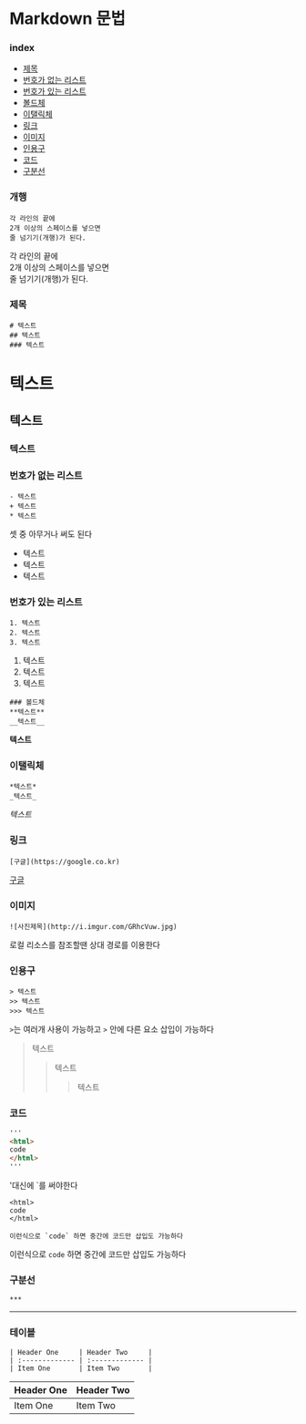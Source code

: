 # Markdown 문법

### index

* [제목](#제목)
* [번호가 없는 리스트](#번호가-없는-리스트)
* [번호가 있는 리스트](#번호가-있는-리스트)
* [볼드체](#볼드체)
* [이탤릭체](#이탤릭체)
* [링크](#링크)
* [이미지](#이미지)
* [인용구](#인용구)
* [코드](#코드)
* [구분선](#구분선)

### 개행
```
각 라인의 끝에  
2개 이상의 스페이스를 넣으면  
줄 넘기기(개행)가 된다.
```

각 라인의 끝에  
2개 이상의 스페이스를 넣으면  
줄 넘기기(개행)가 된다.


### 제목
```
# 텍스트
## 텍스트
### 텍스트
```
# 텍스트
## 텍스트
### 텍스트

### 번호가 없는 리스트
```
- 텍스트
+ 텍스트
* 텍스트
```
셋 중 아무거나 써도 된다
- 텍스트
- 텍스트
- 텍스트

### 번호가 있는 리스트
```
1. 텍스트
2. 텍스트
3. 텍스트
```
1. 텍스트
2. 텍스트
3. 텍스트

```
### 볼드체
**텍스트**
__텍스트__
```

**텍스트**

### 이탤릭체
```
*텍스트*
_텍스트_
```
*텍스트*

### 링크
```
[구글](https://google.co.kr)
```
[구글](https://google.co.kr)

### 이미지
```
![사진제목](http://i.imgur.com/GRhcVuw.jpg)
```
로컬 리소스를 참조할땐 상대 경로를 이용한다


### 인용구
```
> 텍스트
>> 텍스트
>>> 텍스트
```
`>`는 여러개 사용이 가능하고 `>` 안에 다른 요소 삽입이 가능하다
> 텍스트
>> 텍스트
>>> 텍스트

### 코드
```html
'''
<html>
code
</html>
'''
```

'대신에 `를 써야한다

```
<html>
code
</html>
```

```
이런식으로 `code` 하면 중간에 코드만 삽입도 가능하다
```
이런식으로 `code` 하면 중간에 코드만 삽입도 가능하다

### 구분선

```
***
```

***

### 테이블

```
| Header One     | Header Two     |
| :------------- | :------------- |
| Item One       | Item Two       |
```

| Header One     | Header Two     |
| :------------- | :------------- |
| Item One       | Item Two       |
